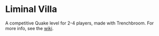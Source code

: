 # Liminal Villa
A competitive Quake level for 2-4 players, made with Trenchbroom. 
For more info, see the [wiki](https://github.com/sallyjuettner/Quake-Maps/wiki).
